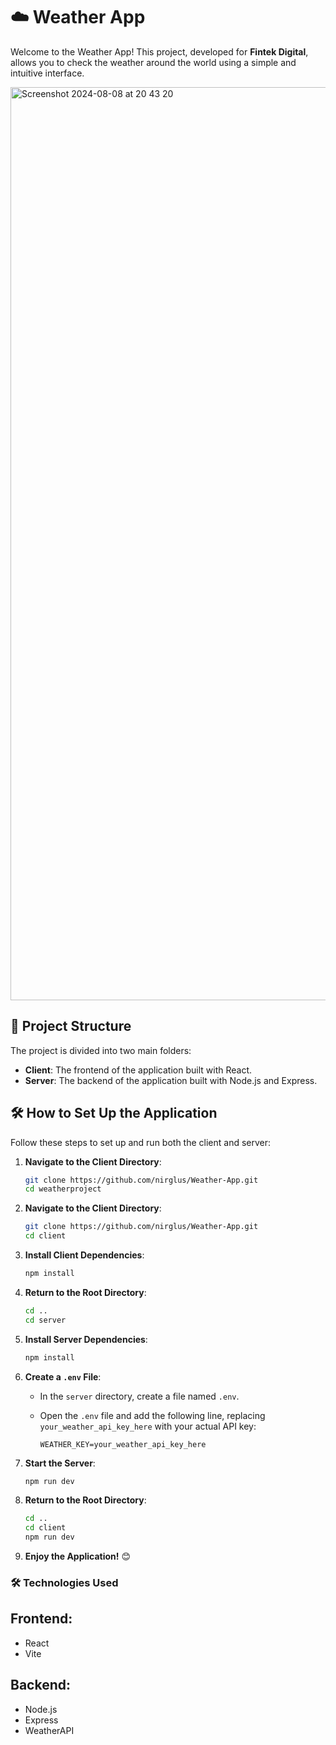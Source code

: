 # ☁️ Weather App

Welcome to the Weather App! This project, developed for **Fintek Digital**, allows you to check the weather around the world using a simple and intuitive interface.

<img width="1461" alt="Screenshot 2024-08-08 at 20 43 20" src="https://github.com/user-attachments/assets/a9731fea-e7ab-46f7-af01-8f7e5530eb5c">

## 📁 Project Structure

The project is divided into two main folders:

- **Client**: The frontend of the application built with React.
- **Server**: The backend of the application built with Node.js and Express.

## 🛠️ How to Set Up the Application

Follow these steps to set up and run both the client and server:

1. **Navigate to the Client Directory**:
   ```bash
   git clone https://github.com/nirglus/Weather-App.git
   cd weatherproject
   ```

2. **Navigate to the Client Directory**:
   ```bash
   git clone https://github.com/nirglus/Weather-App.git
   cd client
   ```
3. **Install Client Dependencies**:
   ```bash
   npm install
   ```
4. **Return to the Root Directory**:
   ```bash
   cd ..
   cd server
   ```
5. **Install Server Dependencies**:
   ```bash
   npm install
   ```
6. **Create a `.env` File**:

   - In the `server` directory, create a file named `.env`.
   
   - Open the `.env` file and add the following line, replacing `your_weather_api_key_here` with your actual API key:
     ```env
     WEATHER_KEY=your_weather_api_key_here
     ```

7. **Start the Server**:

   ```bash
   npm run dev
   ```

8. **Return to the Root Directory**:

   ```bash
   cd ..
   cd client
   npm run dev
   ```

9. **Enjoy the Application!** 😊

### 🛠️ Technologies Used
## Frontend:

- React
- Vite

## Backend:

- Node.js
- Express
- WeatherAPI
